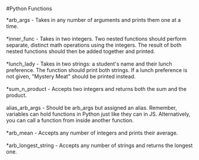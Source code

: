 #Python Functions

*arb_args - Takes in any number of arguments and prints them one at a time. <br><br>
*inner_func - Takes in two integers. Two nested functions should perform separate, distinct math operations using the integers. The result of both nested functions should then be added together and printed.<br><br>
*lunch_lady - Takes in two strings: a student's name and their lunch preference. The function should print both strings. If a lunch preference is not given, "Mystery Meat" should be printed instead.<br><br>
*sum_n_product - Accepts two integers and returns both the sum and the product.<br><br>
alias_arb_args - Should be arb_args but assigned an alias. Remember, variables can hold functions in Python just like they can in JS. Alternatively, you can call a function from inside another function.<br><br>
*arb_mean - Accepts any number of integers and prints their average.<br><br>
*arb_longest_string - Accepts any number of strings and returns the longest one.
